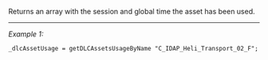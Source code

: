 Returns an array with the session and global time the asset has been used.


---
*Example 1:*
```sqf
_dlcAssetUsage = getDLCAssetsUsageByName "C_IDAP_Heli_Transport_02_F";
```